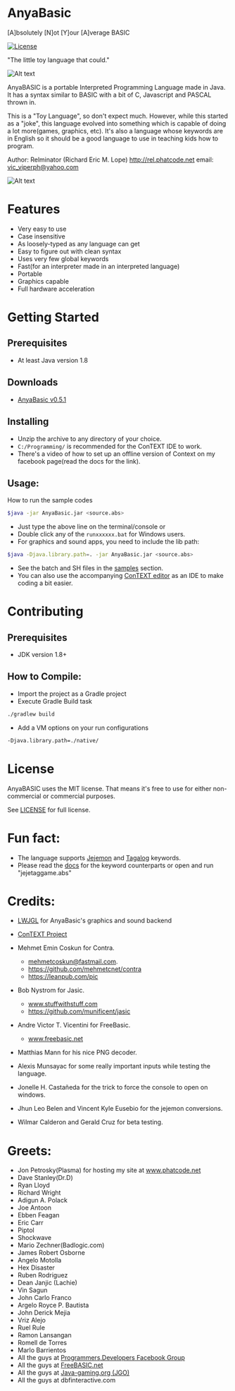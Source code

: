 # AnyaBasic
[A]bsolutely [N]ot [Y]our [A]verage BASIC

[![License](https://img.shields.io/github/license/relminator/AnyaBasic.svg)](LICENSE)

"The little toy language that could."

![Alt text](http://www.rel.phatcode.net/Mypics/abscreenshot01.png "SHMUP")

AnyaBASIC is a portable Interpreted Programming Language made in Java. 
It has a syntax similar to BASIC with a bit of C, Javascript and PASCAL thrown in.

This is a "Toy Language", so don't expect much. However, while this started as a "joke",
this language evolved into something which is capable of doing a
lot more(games, graphics, etc). It's also a language whose keywords are in English 
so it should be a good language to use in teaching kids how to program.

Author: Relminator (Richard Eric M. Lope)
            http://rel.phatcode.net
            email: vic_viperph@yahoo.com


![Alt text](http://www.rel.phatcode.net/Mypics/abscreenshot02.png "Flappy sa AB")

# Features
 - Very easy to use
 - Case insensitive
 - As loosely-typed as any language can get
 - Easy to figure out with clean syntax
 - Uses very few global keywords 
 - Fast(for an interpreter made in an interpreted language)
 - Portable
 - Graphics capable
 - Full hardware acceleration

# Getting Started
## Prerequisites
* At least Java version 1.8

## Downloads
* [AnyaBasic v0.5.1](http://rel.phatcode.net/junk.php?id=157)

## Installing
* Unzip the archive to any directory of your choice.
* `C:/Programming/` is recommended for the ConTEXT IDE to work.
* There's a video of how to set up an offline version
  of Context on my facebook page(read the docs for the link).

## Usage:
How to run the sample codes 
```bash
$java -jar AnyaBasic.jar <source.abs>
```
 

* Just type the above line on the terminal/console or
* Double click any of the `runxxxxxx.bat` for Windows users.  
* For graphics and sound apps, you need to include the lib path:
```bash
$java -Djava.library.path=. -jar AnyaBasic.jar <source.abs>
```
* See the batch and SH files in the [samples](samples) section.
* You can also use the accompanying [ConTEXT editor](http://www.contexteditor.org/index.php) as an IDE to make coding a bit easier.

# Contributing
## Prerequisites
* JDK version 1.8+

## How to Compile:
* Import the project as a Gradle project
*  Execute Gradle Build task
```bash
./gradlew build
```
* Add a VM options on your run configurations
```bash
-Djava.library.path=./native/
```

# License
AnyaBASIC uses the MIT license. That means it's free to use for either non-commercial
or commercial purposes.

See [LICENSE](LICENSE) for full license.

# Fun fact:
* The language supports [Jejemon](https://en.wikipedia.org/wiki/Jejemon) and [Tagalog](https://en.wikipedia.org/wiki/Tagalog_language) keywords. 
* Please read the [docs](Docs) for the keyword counterparts or open and run
  "jejetaggame.abs"

# Credits:
 -  [LWJGL](www.lwjgl.org) for AnyaBasic's graphics and sound backend   
 -  [ConTEXT Project](www.contexteditor.org)
 -  Mehmet Emin Coskun for Contra. 
    * mehmetcoskun@fastmail.com.
    * https://github.com/mehmetcnet/contra
    * https://leanpub.com/pic

 -  Bob Nystrom for Jasic.
    * www.stuffwithstuff.com
    * https://github.com/munificent/jasic

 -  Andre Victor T. Vicentini for FreeBasic.
    * www.freebasic.net

 -  Matthias Mann for his nice PNG decoder.

 -  Alexis Munsayac for some really important inputs while testing the language. 

 -  Jonelle H. Castañeda for the trick to force the console to open on windows.
 
 -  Jhun Leo Belen and Vincent Kyle Eusebio for the jejemon conversions.
    
 -  Wilmar Calderon and Gerald Cruz for beta testing.
 
# Greets:
- Jon Petrosky(Plasma) for hosting my site at www.phatcode.net
- Dave Stanley(Dr.D)
- Ryan Lloyd
- Richard Wright
- Adigun A. Polack
- Joe Antoon
- Ebben Feagan
- Eric Carr
- Piptol
- Shockwave
- Mario Zechner(Badlogic.com)
- James Robert Osborne
- Angelo Motolla
- Hex Disaster
- Ruben Rodriguez
- Dean Janjic (Lachie)
- Vin Sagun
- John Carlo Franco
- Argelo Royce P. Bautista
- John Derick Mejia
- Vriz Alejo
- Ruel Rule
- Ramon Lansangan
- Romell de Torres
- Marlo Barrientos
- All the guys at [Programmers,Developers Facebook Group](https://www.facebook.com/ProgrammersDevelopers/)
- All the guys at [FreeBASIC.net](https://freebasic.net/)
- All the guys at [Java-gaming.org (JGO)](http://www.java-gaming.org/)
- All the guys at dbfinteractive.com


